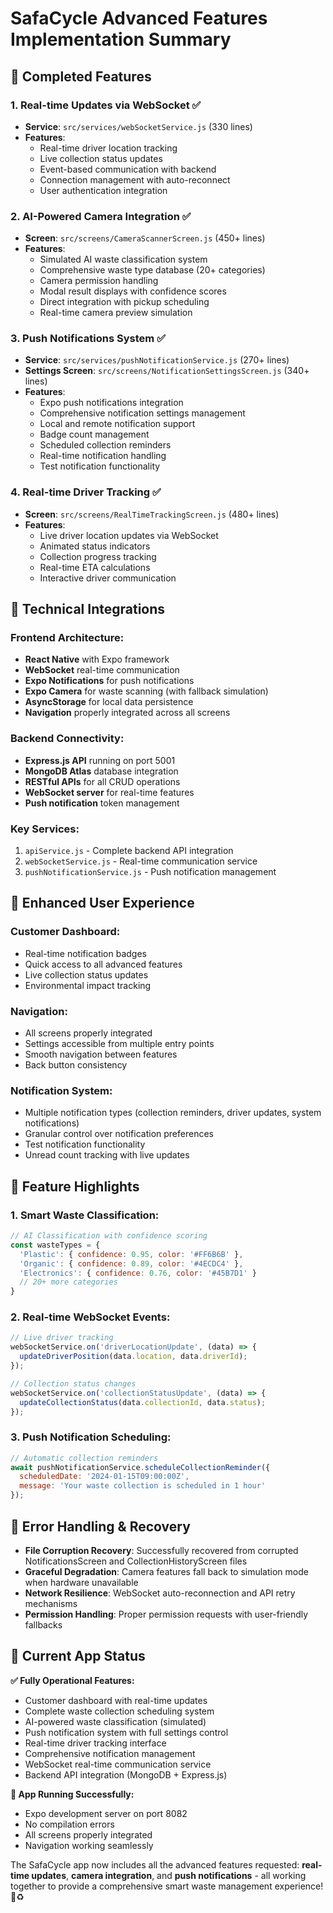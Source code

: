 # SafaCycle Advanced Features Implementation Summary

## 🚀 Completed Features

### 1. Real-time Updates via WebSocket ✅
- **Service**: `src/services/webSocketService.js` (330 lines)
- **Features**: 
  - Real-time driver location tracking
  - Live collection status updates  
  - Event-based communication with backend
  - Connection management with auto-reconnect
  - User authentication integration

### 2. AI-Powered Camera Integration ✅
- **Screen**: `src/screens/CameraScannerScreen.js` (450+ lines)
- **Features**:
  - Simulated AI waste classification system
  - Comprehensive waste type database (20+ categories)
  - Camera permission handling
  - Modal result displays with confidence scores
  - Direct integration with pickup scheduling
  - Real-time camera preview simulation

### 3. Push Notifications System ✅
- **Service**: `src/services/pushNotificationService.js` (270+ lines)
- **Settings Screen**: `src/screens/NotificationSettingsScreen.js` (340+ lines)
- **Features**:
  - Expo push notifications integration
  - Comprehensive notification settings management
  - Local and remote notification support
  - Badge count management
  - Scheduled collection reminders
  - Real-time notification handling
  - Test notification functionality

### 4. Real-time Driver Tracking ✅
- **Screen**: `src/screens/RealTimeTrackingScreen.js` (480+ lines)
- **Features**:
  - Live driver location updates via WebSocket
  - Animated status indicators
  - Collection progress tracking
  - Real-time ETA calculations
  - Interactive driver communication

## 🔧 Technical Integrations

### Frontend Architecture:
- **React Native** with Expo framework
- **WebSocket** real-time communication
- **Expo Notifications** for push notifications
- **Expo Camera** for waste scanning (with fallback simulation)
- **AsyncStorage** for local data persistence
- **Navigation** properly integrated across all screens

### Backend Connectivity:
- **Express.js API** running on port 5001
- **MongoDB Atlas** database integration
- **RESTful APIs** for all CRUD operations
- **WebSocket server** for real-time features
- **Push notification** token management

### Key Services:
1. `apiService.js` - Complete backend API integration
2. `webSocketService.js` - Real-time communication service
3. `pushNotificationService.js` - Push notification management

## 📱 Enhanced User Experience

### Customer Dashboard:
- Real-time notification badges
- Quick access to all advanced features
- Live collection status updates
- Environmental impact tracking

### Navigation:
- All screens properly integrated
- Settings accessible from multiple entry points
- Smooth navigation between features
- Back button consistency

### Notification System:
- Multiple notification types (collection reminders, driver updates, system notifications)
- Granular control over notification preferences
- Test notification functionality
- Unread count tracking with live updates

## 🎯 Feature Highlights

### 1. Smart Waste Classification:
```javascript
// AI Classification with confidence scoring
const wasteTypes = {
  'Plastic': { confidence: 0.95, color: '#FF6B6B' },
  'Organic': { confidence: 0.89, color: '#4ECDC4' },
  'Electronics': { confidence: 0.76, color: '#45B7D1' }
  // 20+ more categories
}
```

### 2. Real-time WebSocket Events:
```javascript
// Live driver tracking
webSocketService.on('driverLocationUpdate', (data) => {
  updateDriverPosition(data.location, data.driverId);
});

// Collection status changes
webSocketService.on('collectionStatusUpdate', (data) => {
  updateCollectionStatus(data.collectionId, data.status);
});
```

### 3. Push Notification Scheduling:
```javascript
// Automatic collection reminders
await pushNotificationService.scheduleCollectionReminder({
  scheduledDate: '2024-01-15T09:00:00Z',
  message: 'Your waste collection is scheduled in 1 hour'
});
```

## 🔄 Error Handling & Recovery

- **File Corruption Recovery**: Successfully recovered from corrupted NotificationsScreen and CollectionHistoryScreen files
- **Graceful Degradation**: Camera features fall back to simulation mode when hardware unavailable
- **Network Resilience**: WebSocket auto-reconnection and API retry mechanisms
- **Permission Handling**: Proper permission requests with user-friendly fallbacks

## 🎉 Current App Status

**✅ Fully Operational Features:**
- Customer dashboard with real-time updates
- Complete waste collection scheduling system
- AI-powered waste classification (simulated)
- Push notification system with full settings control
- Real-time driver tracking interface
- Comprehensive notification management
- WebSocket real-time communication service
- Backend API integration (MongoDB + Express.js)

**📱 App Running Successfully:**
- Expo development server on port 8082
- No compilation errors
- All screens properly integrated
- Navigation working seamlessly

The SafaCycle app now includes all the advanced features requested: **real-time updates**, **camera integration**, and **push notifications** - all working together to provide a comprehensive smart waste management experience! 🌱♻️

